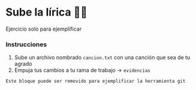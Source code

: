 # Sube la lírica 🎼📃

Ejercicio solo para ejemplificar

### Instrucciones 

1. Sube un archivo nombrado `cancion.txt` con una canción que sea de tu agrado
2. Empuja tus cambios a tu rama de trabajo -> `evidencias`


```
Este bloque puede ser removido para ejemplificar la herramienta git
```